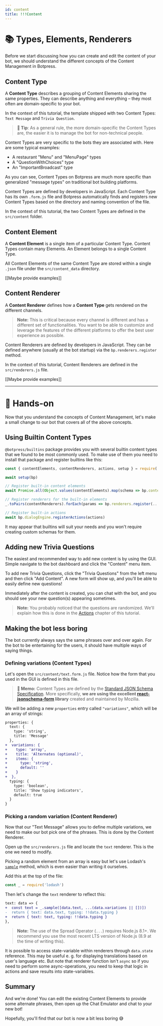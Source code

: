 ```yaml
---
id: content
title: !!!Content
---
```


# 📚 Types, Elements, Renderers

Before we start discussing how you can create and edit the content of your bot, we should understand the different concepts of the Content Management in Botpress.

## Content Type

A **Content Type** describes a grouping of Content Elements sharing the same properties. They can describe anything and everything – they most often are domain-specific to your bot.

In the context of this tutorial, the template shipped with two Content Types: `Text Message` and `Trivia Question`.

> **🌟 Tip**: As a general rule, the more domain-specific the Content Types are, the easier it is to manage the bot for non-technical people.

Content Types are very specific to the bots they are associated with. Here are some typical examples:

- A restaurant "Menu" and "MenuPage" types
- A "QuestionWithChoices" type
- An "ImportantBroadcast" type

As you can see, Content Types on Botpress are much more specific than generalized "message types" on traditional bot building platforms.

Content Types are defined by developers in JavaScript. Each Content Type has its own `.form.js` file and Botpress automatically finds and registers new Content Types based on the directory and naming convention of the file.

In the context of this tutorial, the two Content Types are defined in the `src/content` folder.

## Content Element

A **Content Element** is a single item of a particular Content Type. Content Types contain many Elements. An Element belongs to a single Content Type.

All Content Elements of the same Content Type are stored within a single `.json` file under the `src/content_data` directory.

[[Maybe provide examples]]

## Content Renderer

A **Content Renderer** defines how a **Content Type** gets rendered on the different channels.

> **Note:** This is critical because every channel is different and has a different set of functionalities. You want to be able to customize and leverage the features of the different platforms to offer the best user experience as possible.

Content Renderers are defined by developers in JavaScript. They can be defined anywhere (usually at the bot startup) via the `bp.renderers.register` method.

In the context of this tutorial, Content Renderers are defined in the `src/renderers.js` file.

[[Maybe provide examples]]

---

# 🔨 Hands-on

Now that you understand the concepts of Content Management, let's make a small change to our bot that covers all of the above concepts.

## Using Builtin Content Types

`@botpress/builtins` package provides you with several builtin content types that we found to be most commonly used. To make use of them you need to install that package and register builtins like this:

```js
const { contentElements, contentRenderers, actions, setup } = require('@botpress/builtins')

await setup(bp)

// Register built-in content elements
await Promise.all(Object.values(contentElements).map(schema => bp.contentManager.loadCategoryFromSchema(schema)))

// Register renderers for the built-in elements
_.toPairs(contentRenderers).forEach(params => bp.renderers.register(...params))

// Register built-in actions
await bp.dialogEngine.registerActions(actions)
```

It may appear that builtins will suit your needs and you won't require creating custom schemas for them.

## Adding new Trivia Questions

The easiest and recommended way to add new content is by using the GUI. Simple navigate to the bot dashboard and click the "Content" menu item.

To add new Trivia Questions, click the "Trivia Questions" from the left menu and then click "Add Content". A new form will show up, and you'll be able to easily define new questions!

Immediately after the content is created, you can chat with the bot, and you should see your new question(s) appearing sometimes.

> **Note:** You probably noticed that the questions are randomized. We'll explain how this is done in the [Actions](./trivia_actions) chapter of this tutorial.

## Making the bot less boring

The bot currently always says the same phrases over and over again. For the bot to be entertaining for the users, it should have multiple ways of saying things.

### Defining variations (Content Types)

Let's open the `src/content/text.form.js` file. Notice how the form that you used in the GUI is defined in this file.

> **📌 Memo:** Content Types are defined by the [Standard JSON Schema Specification](http://json-schema.org/). More specifically, **we are using the excellent [react-jsonschema-form](https://github.com/mozilla-services/react-jsonschema-form) library** created and maintained by Mozilla.

We will be adding a new `properties` entry called `"variations"`, which will be an array of strings:

```diff
properties: {
  text: {
    type: 'string',
    title: 'Message'
  },
+  variations: {
+    type: 'array',
+    title: 'Alternates (optional)',
+    items: {
+      type: 'string',
+      default: ''
+    }
+  },
  typing: {
    type: 'boolean',
    title: 'Show typing indicators',
    default: true
  }
}
```

### Picking a random variation (Content Renderer)

Now that our "Text Message" allows you to define multiple variations, we need to make our bot pick one of the phrases. This is done by the Content Renderer.

Open up the `src/renderers.js` file and locate the `text` renderer. This is the one we need to modify.

Picking a random element from an array is easy but let's use Lodash's [`sample`](https://lodash.com/docs/4.17.5#sample) method, which is even easier than writing it ourselves.

Add this at the top of the file:

```js
const _ = require('lodash')
```

Then let's change the `text` renderer to reflect this:

```diff
text: data => {
+  const text = _.sample([data.text, ...(data.variations || [])])
-  return { text: data.text, typing: !!data.typing }
+  return { text: text, typing: !!data.typing }
},
```

> **Note:** The use of the Spread Operator (`...`) requires Node.js 8.1+. We recommend you use the most recent LTS version of Node.js (8.9 at the time of writing this).

It is possible to access state-variable within renderers through `data.state` reference. This may be useful e. g. for displaying translations based on user's language etc. But note that renderer function isn't `async` so if you need to perform some async-operations, you need to keep that logic in actions and save results into state-variables.

## Summary

And we're done! You can edit the existing Content Elements to provide some alternate phrases, then open up the Chat Emulator and chat to your new bot!

Hopefully, you'll find that our bot is now a bit less boring 😅
